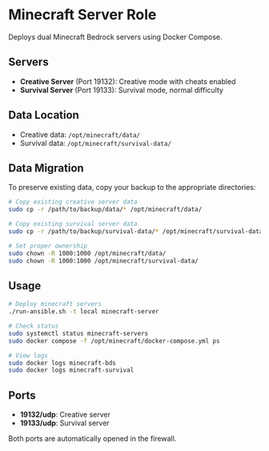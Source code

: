 # Minecraft Server Role

Deploys dual Minecraft Bedrock servers using Docker Compose.

## Servers

- **Creative Server** (Port 19132): Creative mode with cheats enabled
- **Survival Server** (Port 19133): Survival mode, normal difficulty

## Data Location

- Creative data: `/opt/minecraft/data/`
- Survival data: `/opt/minecraft/survival-data/`

## Data Migration

To preserve existing data, copy your backup to the appropriate directories:

```bash
# Copy existing creative server data
sudo cp -r /path/to/backup/data/* /opt/minecraft/data/

# Copy existing survival server data  
sudo cp -r /path/to/backup/survival-data/* /opt/minecraft/survival-data/

# Set proper ownership
sudo chown -R 1000:1000 /opt/minecraft/data/
sudo chown -R 1000:1000 /opt/minecraft/survival-data/
```

## Usage

```bash
# Deploy minecraft servers
./run-ansible.sh -t local minecraft-server

# Check status
sudo systemctl status minecraft-servers
sudo docker compose -f /opt/minecraft/docker-compose.yml ps

# View logs
sudo docker logs minecraft-bds
sudo docker logs minecraft-survival
```

## Ports

- **19132/udp**: Creative server
- **19133/udp**: Survival server

Both ports are automatically opened in the firewall.